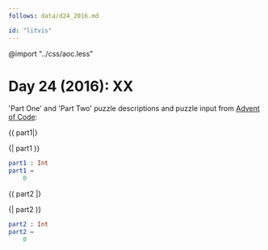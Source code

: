 ```yaml
---
follows: data/d24_2016.md

id: "litvis"
---
```


@import "../css/aoc.less"

# Day 24 (2016): XX

'Part One' and 'Part Two' puzzle descriptions and puzzle input from [Advent of Code](https://adventofcode.com/2016/day/24):

{( part1|}

{| part1 )}

```elm {l r}
part1 : Int
part1 =
    0
```

{( part2 |}

{| part2 )}

```elm {l r}
part2 : Int
part2 =
    0
```
